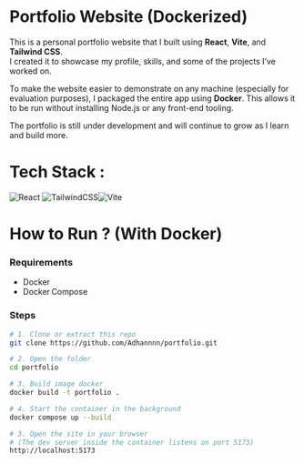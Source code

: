 # Portfolio Website (Dockerized)

This is a personal portfolio website that I built using **React**, **Vite**, and **Tailwind CSS**.  
I created it to showcase my profile, skills, and some of the projects I’ve worked on.

To make the website easier to demonstrate on any machine (especially for evaluation purposes), I packaged the entire app using **Docker**. This allows it to be run without installing Node.js or any front-end tooling.

The portfolio is still under development and will continue to grow as I learn and build more.

# Tech Stack :
![React](https://img.shields.io/badge/react-%2320232a.svg?style=for-the-badge&logo=react&logoColor=%2361DAFB) ![TailwindCSS](https://img.shields.io/badge/tailwindcss-%2338B2AC.svg?style=for-the-badge&logo=tailwind-css&logoColor=white)![Vite](https://img.shields.io/badge/vite-%23646CFF.svg?style=for-the-badge&logo=vite&logoColor=white)

# How to Run ? (With Docker)

### Requirements
* Docker  
* Docker Compose

### Steps

```bash
# 1. Clone or extract this repo
git clone https://github.com/Adhannnn/portfolio.git

# 2. Open the folder
cd portfolio

# 3. Build image docker
docker build -t portfolio .

# 4. Start the container in the background
docker compose up --build

# 3. Open the site in your browser
# (The dev server inside the container listens on port 5173)
http://localhost:5173


